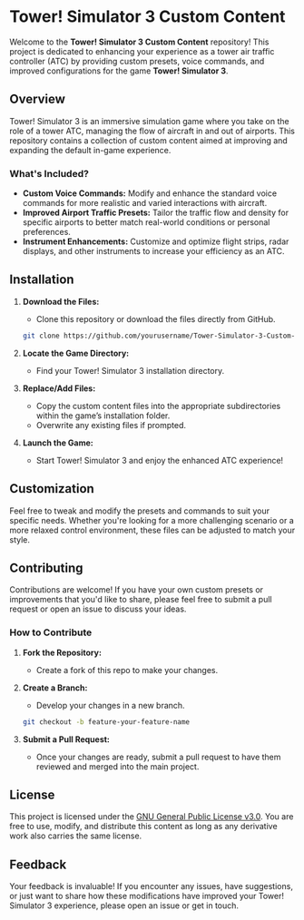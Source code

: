 # Tower! Simulator 3 Custom Content

Welcome to the **Tower! Simulator 3 Custom Content** repository! This project is dedicated to enhancing your experience as a tower air traffic controller (ATC) by providing custom presets, voice commands, and improved configurations for the game **Tower! Simulator 3**.

## Overview

Tower! Simulator 3 is an immersive simulation game where you take on the role of a tower ATC, managing the flow of aircraft in and out of airports. This repository contains a collection of custom content aimed at improving and expanding the default in-game experience.

### What's Included?

- **Custom Voice Commands:** Modify and enhance the standard voice commands for more realistic and varied interactions with aircraft.
- **Improved Airport Traffic Presets:** Tailor the traffic flow and density for specific airports to better match real-world conditions or personal preferences.
- **Instrument Enhancements:** Customize and optimize flight strips, radar displays, and other instruments to increase your efficiency as an ATC.

## Installation

1. **Download the Files:**
   - Clone this repository or download the files directly from GitHub.
   
   ```bash
   git clone https://github.com/yourusername/Tower-Simulator-3-Custom-Content.git
   ```

2. **Locate the Game Directory:**
   - Find your Tower! Simulator 3 installation directory.

3. **Replace/Add Files:**
   - Copy the custom content files into the appropriate subdirectories within the game’s installation folder.
   - Overwrite any existing files if prompted.

4. **Launch the Game:**
   - Start Tower! Simulator 3 and enjoy the enhanced ATC experience!

## Customization

Feel free to tweak and modify the presets and commands to suit your specific needs. Whether you're looking for a more challenging scenario or a more relaxed control environment, these files can be adjusted to match your style.

## Contributing

Contributions are welcome! If you have your own custom presets or improvements that you'd like to share, please feel free to submit a pull request or open an issue to discuss your ideas.

### How to Contribute

1. **Fork the Repository:**
   - Create a fork of this repo to make your changes.
   
2. **Create a Branch:**
   - Develop your changes in a new branch.
   
   ```bash
   git checkout -b feature-your-feature-name
   ```

3. **Submit a Pull Request:**
   - Once your changes are ready, submit a pull request to have them reviewed and merged into the main project.

## License

This project is licensed under the [GNU General Public License v3.0](LICENSE). You are free to use, modify, and distribute this content as long as any derivative work also carries the same license.

## Feedback

Your feedback is invaluable! If you encounter any issues, have suggestions, or just want to share how these modifications have improved your Tower! Simulator 3 experience, please open an issue or get in touch.

